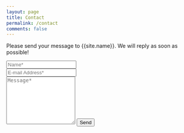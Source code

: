 ```yaml
---
layout: page
title: Contact
permalink: /contact
comments: false
---
```


<form action="{{site.baseurl}}/message-send" method="POST" netlify>    
<p class="mb-4">Please send your message to {{site.name}}. We will reply as soon as possible!</p>
<div class="form-group row">
<div class="col-md-6">
<input class="form-control contact" type="text" name="name" placeholder="Name*" required>
</div>
<div class="col-md-6">
<input class="form-control contact" type="email" name="_replyto" placeholder="E-mail Address*" required>
</div>
</div>
<textarea rows="8" class="form-control mb-3 contact" name="message" placeholder="Message*" required></textarea>    
<input class="btn gradient-bg margin-15px white-text ftr-btn" type="submit" value="Send">
</form>
